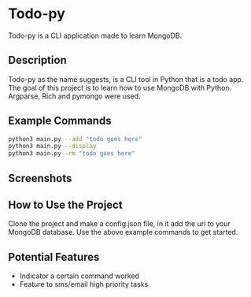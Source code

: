 # Todo-py
Todo-py is a CLI application made to learn MongoDB.

## Description
Todo-py as the name suggests, is a CLI tool in Python that is a todo app. The goal of this project is to learn how to use MongoDB with Python. Argparse, Rich and pymongo were used.

## Example Commands
```bash
python3 main.py --add "todo goes here"
python3 main.py --display 
python3 main.py -rm "todo goes here"
```

## Screenshots


## How to Use the Project
Clone the project and make a config.json file, in it add the uri to your MongoDB database.
Use the above example commands to get started.

## Potential Features
- Indicator a certain command worked
- Feature to sms/email high priority tasks